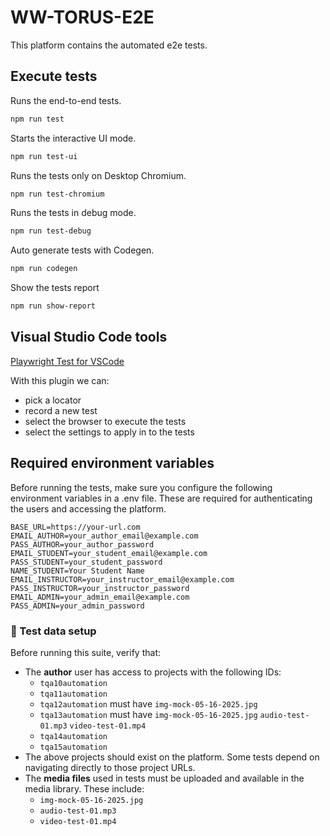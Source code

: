 # WW-TORUS-E2E

This platform contains the automated e2e tests.

## Execute tests

Runs the end-to-end tests.

```bash
npm run test
```

Starts the interactive UI mode.

```bash
npm run test-ui
```

Runs the tests only on Desktop Chromium.

```bash
npm run test-chromium
```

Runs the tests in debug mode.

```bash
npm run test-debug
```

Auto generate tests with Codegen.

```bash
npm run codegen
```

Show the tests report

```bash
npm run show-report
```

## Visual Studio Code tools

[Playwright Test for VSCode](https://marketplace.visualstudio.com/items?itemName=ms-playwright.playwright)

With this plugin we can:

- pick a locator
- record a new test
- select the browser to execute the tests
- select the settings to apply in to the tests

## Required environment variables

Before running the tests, make sure you configure the following environment variables in a .env file. These are required for authenticating the users and accessing the platform.

```env
BASE_URL=https://your-url.com
EMAIL_AUTHOR=your_author_email@example.com
PASS_AUTHOR=your_author_password
EMAIL_STUDENT=your_student_email@example.com
PASS_STUDENT=your_student_password
NAME_STUDENT=Your Student Name
EMAIL_INSTRUCTOR=your_instructor_email@example.com
PASS_INSTRUCTOR=your_instructor_password
EMAIL_ADMIN=your_admin_email@example.com
PASS_ADMIN=your_admin_password

```
### 🧪 Test data setup

Before running this suite, verify that:

- The **author** user has access to projects with the following IDs:
  - `tqa10automation`
  - `tqa11automation`
  - `tqa12automation` must have `img-mock-05-16-2025.jpg`
  - `tqa13automation` must have `img-mock-05-16-2025.jpg` `audio-test-01.mp3` `video-test-01.mp4`
  - `tqa14automation`
  - `tqa15automation`
- The above projects should exist on the platform. Some tests depend on navigating directly to those project URLs.
- The **media files** used in tests must be uploaded and available in the media library. These include:
  - `img-mock-05-16-2025.jpg`
  - `audio-test-01.mp3`
  - `video-test-01.mp4`
